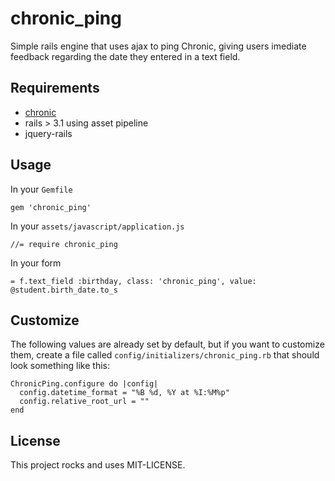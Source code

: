 chronic_ping
===========

Simple rails engine that uses ajax to ping Chronic, giving users imediate feedback regarding the date they entered in a text field.

Requirements
------------

* [chronic](https://rubygems.org/gems/chronic)
* rails > 3.1 using asset pipeline
* jquery-rails

Usage
-----
In your `Gemfile`
    
    gem 'chronic_ping'

In your `assets/javascript/application.js`
    
    //= require chronic_ping

In your form
    
    = f.text_field :birthday, class: 'chronic_ping', value: @student.birth_date.to_s

Customize
---------

The following values are already set by default, but if you want to customize them, create a file called `config/initializers/chronic_ping.rb` that should look something like this:

    ChronicPing.configure do |config|
      config.datetime_format = "%B %d, %Y at %I:%M%p"
      config.relative_root_url = ""
    end

License
-------

This project rocks and uses MIT-LICENSE.